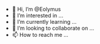 - 👋 Hi, I’m @Eolymus
- 👀 I’m interested in ...
- 🌱 I’m currently learning ...
- 💞️ I’m looking to collaborate on ...
- 📫 How to reach me ...

<!---
Eolymus/Eolymus is a ✨ special ✨ repository because its `README.md` (this file) appears on your GitHub profile.
You can click the Preview link to take a look at your changes.
--->
